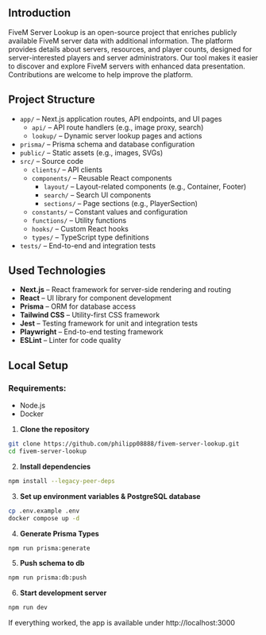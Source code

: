 ## Introduction

FiveM Server Lookup is an open-source project that enriches publicly available FiveM server data with additional information. The platform provides details about servers, resources, and player counts, designed for server-interested players and server administrators. Our tool makes it easier to discover and explore FiveM servers with enhanced data presentation. Contributions are welcome to help improve the platform.

## Project Structure

- `app/` – Next.js application routes, API endpoints, and UI pages
    - `api/` – API route handlers (e.g., image proxy, search)
    - `lookup/` – Dynamic server lookup pages and actions
- `prisma/` – Prisma schema and database configuration
- `public/` – Static assets (e.g., images, SVGs)
- `src/` – Source code
    - `clients/` – API clients
    - `components/` – Reusable React components
        - `layout/` – Layout-related components (e.g., Container, Footer)
        - `search/` – Search UI components
        - `sections/` – Page sections (e.g., PlayerSection)
    - `constants/` – Constant values and configuration
    - `functions/` – Utility functions
    - `hooks/` – Custom React hooks
    - `types/` – TypeScript type definitions
- `tests/` – End-to-end and integration tests

## Used Technologies

- **Next.js** – React framework for server-side rendering and routing
- **React** – UI library for component development
- **Prisma** – ORM for database access
- **Tailwind CSS** – Utility-first CSS framework
- **Jest** – Testing framework for unit and integration tests
- **Playwright** – End-to-end testing framework
- **ESLint** – Linter for code quality

## Local Setup

### Requirements:
- Node.js
- Docker

1. **Clone the repository**

```bash
git clone https://github.com/philipp08888/fivem-server-lookup.git
cd fivem-server-lookup
```

2. **Install dependencies**

```bash
npm install --legacy-peer-deps
```

3. **Set up environment variables & PostgreSQL database**

```bash
cp .env.example .env
docker compose up -d
```

4. **Generate Prisma Types**

```bash
npm run prisma:generate
```

5. **Push schema to db**

```bash
npm run prisma:db:push
```

6. **Start development server**

```bash
npm run dev
```

If everything worked, the app is available under http://localhost:3000